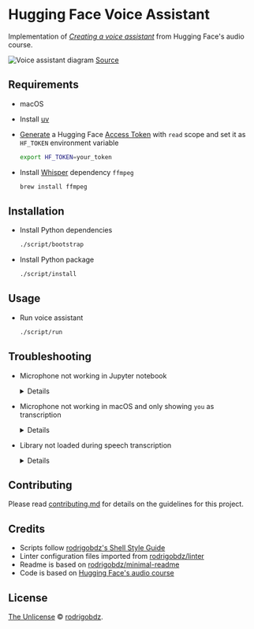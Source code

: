 # Hugging Face Voice Assistant

Implementation of [_Creating a voice assistant_](https://huggingface.co/learn/audio-course/chapter7/voice-assistant) from Hugging Face's audio course.

![Voice assistant diagram](https://github.com/rodrigobdz/hugging-face-voice-assistant/assets/14152377/8b12ae46-0f4f-492a-871e-495bfefc0931)
[Source](https://huggingface.co/datasets/huggingface-course/audio-course-images/resolve/main/voice_assistant.png)

## Requirements

- macOS
- Install [uv](https://astral.sh/blog/uv)
- [Generate](https://huggingface.co/settings/tokens) a Hugging Face [Access Token](https://huggingface.co/docs/hub/security-tokens) with `read` scope and set it as `HF_TOKEN` environment variable

  ```sh
  export HF_TOKEN=your_token
  ```

- Install [Whisper](https://github.com/openai/whisper) dependency `ffmpeg`

  ```sh
  brew install ffmpeg
  ```

## Installation

- Install Python dependencies

  ```sh
  ./script/bootstrap
  ```

- Install Python package

  ```sh
  ./script/install
  ```

## Usage

- Run voice assistant

  ```sh
  ./script/run
  ```

## Troubleshooting

- Microphone not working in Jupyter notebook

  <!-- markdownlint-disable MD033 -->
  <details><summary>Details</summary>
  <p>

  **[Error:](https://github.com/huggingface/transformers/issues/25183)** No error message, just no transcription

  **Solution:** Run code locally in a Python script
  
  </p>
  </details>

- Microphone not working in macOS and only showing `you` as transcription

  <!-- markdownlint-disable MD033 -->
  <details><summary>Details</summary>
  <p>

  **Error:**

  ```sh
  Start speaking...
    you
  ```

  **[Solution:](https://github.com/huggingface/transformers/issues/28154#issue-2049630196)**

  Patch `.venv/lib/python3.12/site-packages/transformers/pipelines/audio_utils.py`

  ```diff
   elif system == "Darwin":
      format_ = "avfoundation"
  -    input_ = ":0"
  +    input_ = ":default"
  ```
  
  </p>
  </details>

- Library not loaded during speech transcription

  <!-- markdownlint-disable MD033 -->
  <details><summary>Details</summary>
  <p>

  **Error:**

  ```sh
  dyld[657]: Library not loaded: /opt/homebrew/opt/libunibreak/lib/libunibreak.5.dylib
    Referenced from: <6EF87AAD-BAC6-3DFD-909B-EEC70DA343DE> /opt/homebrew/Cellar/libass/0.17.1/lib/libass.9.dylib
    Reason: tried: '/opt/homebrew/opt/libunibreak/lib/libunibreak.5.dylib' (no such file), '/System/Volumes/Preboot/Cryptexes/OS/opt/homebrew/opt/libunibreak/lib/libunibreak.5.dylib' (no such file), '/opt/homebrew/opt/libunibreak/lib/libunibreak.5.dylib' (no such file), '/usr/local/lib/libunibreak.5.dylib' (no such file), '/usr/lib/libunibreak.5.dylib' (no such file, not in dyld cache), '/opt/homebrew/Cellar/libunibreak/6.0/lib/libunibreak.5.dylib' (no such file), '/System/Volumes/Preboot/Cryptexes/OS/opt/homebrew/Cellar/libunibreak/6.0/lib/libunibreak.5.dylib' (no such file), '/opt/homebrew/Cellar/libunibreak/6.0/lib/libunibreak.5.dylib' (no such file), '/usr/local/lib/libunibreak.5.dylib' (no such file), '/usr/lib/libunibreak.5.dylib' (no such file, not in dyld cache)
  ```

  **Solution:**

  ```sh
  brew reinstall ffmpeg
  ```
  
  </p>
  </details>

## Contributing

Please read [contributing.md](contributing.md) for details on the guidelines for this project.

## Credits

- Scripts follow [rodrigobdz's Shell Style Guide](https://github.com/rodrigobdz/styleguide-sh)
- Linter configuration files imported from [rodrigobdz/linter](https://github.com/rodrigobdz/linters)
- Readme is based on [rodrigobdz/minimal-readme](https://github.com/rodrigobdz/minimal-readme)
- Code is based on [Hugging Face's audio course](https://huggingface.co/learn/audio-course/chapter7/voice-assistant)

## License

[The Unlicense](license) © [rodrigobdz](https://github.com/rodrigobdz).
